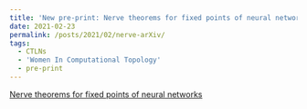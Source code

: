 ```yaml
---
title: 'New pre-print: Nerve theorems for fixed points of neural networks'
date: 2021-02-23
permalink: /posts/2021/02/nerve-arXiv/
tags:
  - CTLNs
  - 'Women In Computational Topology'
  - pre-print
---
```

<a href="https://arxiv.org/abs/2102.11437"> Nerve theorems for fixed points of neural networks</a>  
<script src="https://d3js.org/d3.v6.min.js"></script>
<svg height="200" width="500"></svg>
<script>
    var w = 1000;
    var h = 600;
    var linkDistance=200;
    var colors = d3.scale.category10();
    var dataset = {
    nodes: [
	    {name: 'Adam'},
	    {name: 'Bob'},
	    {name: 'Carrie'},
	    {name: 'Donovan'},
	    {name: 'Edward'},
	    {name: 'Felicity'},
	    {name: 'George'},
	    {name: 'Hannah'},
	    {name: 'Iris'},
	    {name: 'Jerry'}
	    ],
    edges: [
    {source: 0, target: 1},
	    {source: 0, target: 2},
	    {source: 0, target: 3},
	    {source: 0, target: 4},
	    {source: 1, target: 5},
	    {source: 2, target: 5},
	    {source: 2, target: 5},
	    {source: 3, target: 4},
	    {source: 5, target: 8},
	    {source: 5, target: 9},
	    {source: 6, target: 7},
	    {source: 7, target: 8},
	    {source: 8, target: 9}
	    ]};
    var svg = d3.select("svg").attr({"width":w,"height":h});
    var force = d3.layout.force()
        .nodes(dataset.nodes)
        .links(dataset.edges)
        .size([w,h])
        .linkDistance([linkDistance])
        .charge([-500])
        .theta(0.1)
        .gravity(0.05)
        .start();
    var edges = svg.selectAll("line")
      .data(dataset.edges)
      .enter()
      .append("line")
      .attr('id',function(d,i) {return 'edge'+i})
      .attr('marker-end','url(#arrowhead)')
      .style('stroke',"#ccc")
      .style('pointer-events', "none");
    var nodes = svg.selectAll("circle")
      .data(dataset.nodes)
      .enter()
      .append("circle")
      .attr({'r':15})
      .style('fill',function(d,i){return colors(i);})
      .call(force.drag);
    var nodelabels = svg.selectAll(".nodelabel") 
       .data(dataset.nodes)
       .enter()
       .append("text")
       .attr({'x':function(d){return d.x;},
              'y':function(d){return d.y;},
              'class':'nodelabel',
              'stroke':"black"})
       .text(function(d){return d.name;});
    var edgepaths = svg.selectAll(".edgepath")
        .data(dataset.edges)
        .enter()
        .append("path")
        .attr({'d': function(d) {return 'M '+d.source.x+' '+d.source.y+' L '+ d.target.x +' '+d.target.y},
               'class':'edgepath',
               'fill-opacity':0,
               'stroke-opacity':0,
               'fill':'blue',
               'stroke':'red',
               'id':function(d,i) {return 'edgepath'+i}})
        .style("pointer-events", "none");
    var edgelabels = svg.selectAll(".edgelabel")
        .data(dataset.edges)
        .enter()
        .append('text')
        .style("pointer-events", "none")
        .attr({'class':'edgelabel',
               'id':function(d,i){return 'edgelabel'+i},
               'dx':80,
               'dy':0,
               'font-size':10,
               'fill':'#aaa'});
    edgelabels.append('textPath')
        .attr('xlink:href',function(d,i) {return '#edgepath'+i})
        .style("pointer-events", "none")
        .text(function(d,i){return 'label '+i});
    svg.append('defs').append('marker')
        .attr({'id':'arrowhead',
               'viewBox':'-0 -5 10 10',
               'refX':25,
               'refY':0,
               'orient':'auto',
               'markerWidth':10,
               'markerHeight':10,
               'xoverflow':'visible'})
        .append('svg:path')
            .attr('d', 'M 0,-5 L 10 ,0 L 0,5')
            .attr('fill', '#ccc')
            .attr('stroke','#ccc');
    force.on("tick", function(){
        edges.attr({"x1": function(d){return d.source.x;},
                    "y1": function(d){return d.source.y;},
                    "x2": function(d){return d.target.x;},
                    "y2": function(d){return d.target.y;}
        });
        nodes.attr({"cx":function(d){return d.x;},
                    "cy":function(d){return d.y;}
        });
        nodelabels.attr("x", function(d) { return d.x; }) 
                  .attr("y", function(d) { return d.y; });
        edgepaths.attr('d', function(d) { var path='M '+d.source.x+' '+d.source.y+' L '+ d.target.x +' '+d.target.y;
                                           return path});       
        edgelabels.attr('transform',function(d,i){
            if (d.target.x<d.source.x){
                bbox = this.getBBox();
                rx = bbox.x+bbox.width/2;
                ry = bbox.y+bbox.height/2;
                return 'rotate(180 '+rx+' '+ry+')';
                }
            else {
                return 'rotate(0)';
                }
        });
    });
</script>
